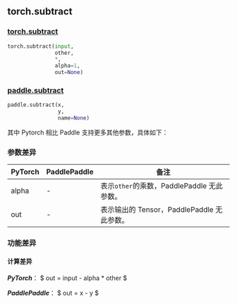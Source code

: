 ## torch.subtract
### [torch.subtract](https://pytorch.org/docs/stable/generated/torch.subtract.html?highlight=subtract#torch.subtract)

```python
torch.subtract(input,
               other,
               *,
               alpha=1,
               out=None)
```

### [paddle.subtract](https://www.paddlepaddle.org.cn/documentation/docs/zh/api/paddle/subtract_cn.html#subtract)

```python
paddle.subtract(x,
                y,
                name=None)
```

其中 Pytorch 相比 Paddle 支持更多其他参数，具体如下：
### 参数差异
| PyTorch       | PaddlePaddle | 备注                                                   |
| ------------- | ------------ | ------------------------------------------------------ |
| alpha         | -            | 表示`other`的乘数，PaddlePaddle 无此参数。  |
| out           | -            | 表示输出的 Tensor，PaddlePaddle 无此参数。  |

### 功能差异

#### 计算差异
***PyTorch***：
$ out = input - alpha * other $

***PaddlePaddle***：
$ out = x - y $
